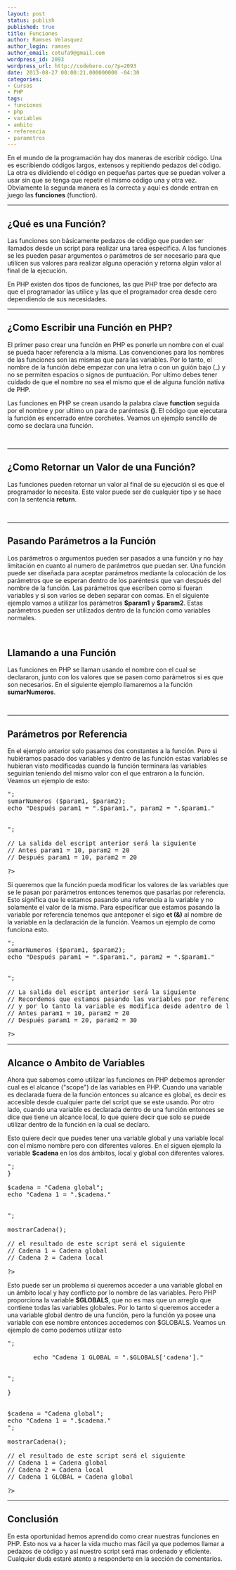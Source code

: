 ```yaml
---
layout: post
status: publish
published: true
title: Funciones
author: Ramses Velasquez
author_login: ramses
author_email: cotufa9@gmail.com
wordpress_id: 2093
wordpress_url: http://codehero.co/?p=2093
date: 2013-08-27 00:00:21.000000000 -04:30
categories:
- Cursos
- PHP
tags:
- funciones
- php
- variables
- ambito
- referencia
- parametros
---
```

<p>En el mundo de la programación hay dos maneras de escribir código. Una es escribiendo códigos largos, extensos y repitiendo pedazos del código. La otra es dividiendo el código en pequeñas partes que se puedan volver a usar sin que se tenga que repetir el mismo código una y otra vez. Obviamente la segunda manera es la correcta y aquí es donde entran en juego las <strong>funciones</strong> (function).</p>

<hr />

<h2>¿Qué es una Función?</h2>

<p>Las funciones son básicamente pedazos de código que pueden ser llamados desde un script para realizar una tarea especifica. A las funciones se les pueden pasar argumentos o parámetros de ser necesario para que utilicen sus valores para realizar alguna operación y retorna algún valor al final de la ejecución.</p>

<p>En PHP existen dos tipos de funciones, las que PHP trae por defecto ara que el programador las utilice y las que el programador crea desde cero dependiendo de sus necesidades.</p>

<hr />

<h2>¿Como Escribir una Función en PHP?</h2>

<p>El primer paso crear una función en PHP es ponerle un nombre con el cual se pueda hacer referencia a la misma. Las convenciones para los nombres de las funciones son las mismas que para las variables. Por lo tanto, el nombre de la función debe empezar con una letra o con un guión bajo (_) y no se permiten espacios o signos de puntuación. Por ultimo debes tener cuidado de que el nombre no sea el mismo que el de alguna función nativa de PHP.</p>

<p>Las funciones en PHP se crean usando la palabra clave <strong>function</strong> seguida por el nombre y por ultimo un para de paréntesis <strong>()</strong>. El código que ejecutara la función es encerrado entre corchetes. Veamos un ejemplo sencillo de como se declara una función.</p>

<pre><?php
function imprimirHola()
{
       echo "Hola";
}
?>
</pre>

<hr />

<h2>¿Como Retornar un Valor de una Función?</h2>

<p>Las funciones pueden retornar un valor al final de su ejecución si es que el programador lo necesita. Este valor puede ser de cualquier tipo y se hace con la sentencia <strong>return</strong>.</p>

<pre><?php
function retornarDiez()
{
     return 10;
}
?>
</pre>

<hr />

<h2>Pasando Parámetros a la Función</h2>

<p>Los parámetros o argumentos pueden ser pasados a una función y no hay limitación en cuanto al numero de parámetros que puedan ser. Una función puede ser diseñada para aceptar parámetros mediante la colocación de los parámetros que se esperan dentro de los paréntesis que van después del nombre de la función. Las parámetros que escriben como si fueran variables y si son varios se deben separar con comas. En el siguiente ejemplo vamos a utilizar los parámetros <strong>$param1</strong> y <strong>$param2</strong>. Estas parámetros pueden ser utilizados dentro de la función como variables normales.</p>

<pre><?php
function sumarNumeros ($parametro1, $parametro2)
{
     return $parametro1 + $parametro2;
    // En esta función podemos observar como se reciben dos parámetros para luego sumarlos 
    // y devolver el resultado .
}
?>
</pre>

<h2>Llamando a una Función</h2>

<p>Las funciones en PHP se llaman usando el nombre con el cual se declararon, junto con los valores que se pasen como parámetros si es que son necesarios. En el siguiente ejemplo llamaremos a la función <strong>sumarNumeros</strong>.</p>

<pre><?php
function sumarNumeros ($parametro1, $parametro2)
{
     return $parametro1 + $parametro2;
}

echo sumarNumeros( 10 , 20);
    // aquí estamos haciendo la llamada a la función
    // y estamos pasando como parámetros los numeros 10 y 20

?>
</pre>

<hr />

<h2>Parámetros por Referencia</h2>

<p>En el ejemplo anterior solo pasamos dos constantes a la función. Pero si hubiéramos pasado dos variables y dentro de las función estas variables se hubieran visto modificadas cuando la función terminara las variables seguirían teniendo del mismo valor con el que entraron a la función. Veamos un ejemplo de esto:</p>

<pre><?php
function sumarNumeros ($parametro1, $parametro2)
{
        $parametro1 += 10;
        $parametro2 += 10;
        return $parametro1 + $parametro2;
}

$param1 = 10;
$param2 = 20;

echo "Antes param1 = ".$param1.", param2 = ".$param1." <br>";
sumarNumeros ($param1, $param2);
echo "Después param1 = ".$param1.", param2 = ".$param1." 

<br />";

// La salida del escript anterior será la siguiente
// Antes param1 = 10, param2 = 20
// Después param1 = 10, param2 = 20

?>
</pre>

<p>Si queremos que la función pueda modificar los valores de las variables que se le pasan por parámetros entonces tenemos que pasarlas por referencia. Esto significa que le estamos pasando una referencia a la variable y no solamente el valor de la misma. Para especificar que estamos pasando la variable por referencia tenemos que anteponer el sigo <strong>et (&amp;)</strong> al nombre de la variable en la declaración de la función. Veamos un ejemplo de como funciona esto.</p>

<pre><?php
function sumarNumeros (&$parametro1, &$parametro2)
{
        $parametro1 += 10;
        $parametro2 += 10;
        return $parametro1 + $parametro2;
}

$param1 = 10;
$param2 = 20;

echo "Antes param1 = ".$param1.", param2 = ".$param1." <br>";
sumarNumeros ($param1, $param2);
echo "Después param1 = ".$param1.", param2 = ".$param1." 

<br />";

// La salida del escript anterior será la siguiente
// Recordemos que estamos pasando las variables por referencia 
// y por lo tanto la variable es modifica desde adentro de la función 
// Antes param1 = 10, param2 = 20
// Después param1 = 20, param2 = 30

?>
</pre>

<hr />

<h2>Alcance o Ambito de Variables</h2>

<p>Ahora que sabemos como utilizar las funciones en PHP debemos aprender cual es el alcance ("scope") de las variables en PHP. Cuando una variable es declarada fuera de la función entonces su alcance es global, es decir es accesible desde cualquier parte del script que se este usando. Por otro lado, cuando una variable es declarada dentro de una función entonces se dice que tiene un alcance local, lo que quiere decir que solo se puede utilizar dentro de la función en la cual se declaro.</p>

<p>Esto quiere decir que puedes tener una variable global y una variable local con el mismo nombre pero con diferentes valores. En el siguen ejemplo la variable <strong>$cadena</strong> en los dos ámbitos, local y global con diferentes valores.</p>

<pre><?php
function mostrarCadena()
{
        $cadena = "Cadena local";
        echo "Cadena 2 = ".$cadena."<br>";
}

$cadena = "Cadena global";
echo "Cadena 1 = ".$cadena."

<br />";

mostrarCadena();

// el resultado de este script será el siguiente
// Cadena 1 = Cadena global
// Cadena 2 = Cadena local

?>
</pre>

<p>Esto puede ser un problema si queremos acceder a una variable global en un ámbito local y hay conflicto por lo nombre de las variables. Pero PHP proporciona la variable <strong>$GLOBALS</strong>, que no es mas que un arreglo que contiene todas las variables globales. Por lo tanto si queremos acceder a una variable global dentro de una función, pero la función ya posee una variable con ese nombre entonces accedemos con $GLOBALS. Veamos un ejemplo de como podemos utilizar esto</p>

<pre><?php
function mostrarCadena ()
{

       $cadena = "Cadena local";
        echo "Cadena 2 = ".$cadena."<br>";
       
       echo "Cadena 1 GLOBAL = ".$GLOBALS['cadena']."

<br />";

}


$cadena = "Cadena global";
echo "Cadena 1 = ".$cadena."<br />";

mostrarCadena();

// el resultado de este script será el siguiente
// Cadena 1 = Cadena global
// Cadena 2 = Cadena local
// Cadena 1 GLOBAL = Cadena global

?>
</pre>

<hr />

<h2>Conclusión</h2>

<p>En esta oportunidad hemos aprendido como crear nuestras funciones en PHP. Esto nos va a hacer la vida mucho mas fácil ya que podemos llamar a pedazos de código y así nuestro script será mas ordenado y eficiente. Cualquier duda estaré atento a responderte en la sección de comentarios.</p>
